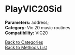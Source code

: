 # PlayVIC20Sid

**Parameters:** address;  
**Category:** Vic 20 music routines  
**Compatibility:** VIC20  


[Back to Categories](../categories/vic_20_music_routines.md)  
[Back to Methods List](../../SUMMARY.md)
